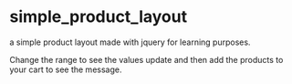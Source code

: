 # simple_product_layout

a simple product layout made with jquery for learning purposes. 

Change the range to see the values update and then add the products to your cart to see the message.